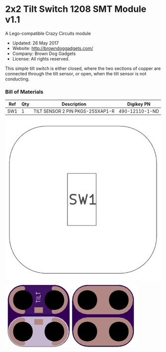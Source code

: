 <!--- start title --->
# 2x2 Tilt Switch 1208 SMT Module v1.1
A Lego-compatible Crazy Circuits module

- Updated: 26 May 2017
- Website: http://browndoggadgets.com/
- Company: Brown Dog Gadgets
- License: All rights reserved.
<!--- end title --->

This simple tilt switch is either closed, where the two sections of copper are connected through the tilt sensor, or open, when the tilt sensor is not conducting.

<!--- bom start --->
### Bill of Materials

|Ref|Qty|Description|Digikey PN|
|---|---|-----------|------|
|SW1|1|TILT SENSOR 2 PIN PKGS-25SXAP1-R|490-12110-1-ND|


<!--- bom end --->
![Assembly Diagram](assembly.png)

![Gerber Preview](preview.png)

